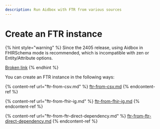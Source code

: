 ```yaml
---
description: Run Aidbox with FTR from various sources
---
```


# Create an FTR instance

{% hint style="warning" %}
Since the 2405 release, using Aidbox in FHIRSchema mode is recommended, which is incompatible with zen or Entity/Attribute options.

[Broken link](broken-reference "mention")
{% endhint %}

You can create an FTR instance in the following ways:

{% content-ref url="ftr-from-csv.md" %}
[ftr-from-csv.md](ftr-from-csv.md)
{% endcontent-ref %}

{% content-ref url="ftr-from-fhir-ig.md" %}
[ftr-from-fhir-ig.md](ftr-from-fhir-ig.md)
{% endcontent-ref %}

{% content-ref url="ftr-from-ftr-direct-dependency.md" %}
[ftr-from-ftr-direct-dependency.md](ftr-from-ftr-direct-dependency.md)
{% endcontent-ref %}
